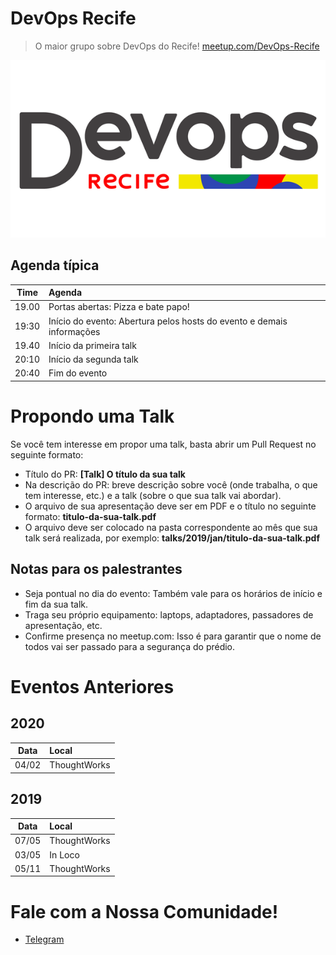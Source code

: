 # DevOps Recife
> O maior grupo sobre DevOps do Recife! [meetup.com/DevOps-Recife](https://www.meetup.com/DevOps-Recife/)

![DevOps Recife Logo](devops-recife.png)

## Agenda típica

Time  | Agenda
----- | :-----
19.00 | Portas abertas: Pizza e bate papo!
19:30 | Início do evento: Abertura pelos hosts do evento e demais informações
19.40 | Início da primeira talk
20:10 | Início da segunda talk
20:40 | Fim do evento

# Propondo uma Talk
Se você tem interesse em propor uma talk, basta abrir um Pull Request no seguinte formato:
* Título do PR: **[Talk] O título da sua talk**
* Na descrição do PR: breve descrição sobre você (onde trabalha, o que tem interesse, etc.) e a talk (sobre o que sua talk vai abordar).
* O arquivo de sua apresentação deve ser em PDF e o título no seguinte formato: **titulo-da-sua-talk.pdf**
* O arquivo deve ser colocado na pasta correspondente ao mês que sua talk será realizada, por exemplo: **talks/2019/jan/titulo-da-sua-talk.pdf**

## Notas para os palestrantes
* Seja pontual no dia do evento: Também vale para os horários de início e fim da sua talk.
* Traga seu próprio equipamento: laptops, adaptadores, passadores de apresentação, etc.
* Confirme presença no meetup.com: Isso é para garantir que o nome de todos vai ser passado para a segurança do prédio.

# Eventos Anteriores
## 2020
Data  | Local
------| :-----
04/02 | ThoughtWorks


## 2019
Data  | Local
------| :-----
07/05 | ThoughtWorks
03/05 | In Loco
05/11 | ThoughtWorks

# Fale com a Nossa Comunidade!
* [Telegram](https://t.me/devopsrecife)